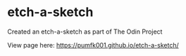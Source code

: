 # etch-a-sketch

Created an etch-a-sketch as part of The Odin Project

View page here:
https://pumfk001.github.io/etch-a-sketch/
